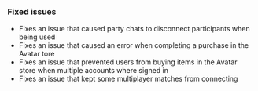 ### Fixed issues
- Fixes an issue that caused party chats to disconnect participants when being used
- Fixes an issue that caused an error when completing a purchase in the Avatar tore
- Fixes an issue that prevented users from buying items in the Avatar store when multiple accounts where signed in
- Fixes an issue that kept some multiplayer matches from connecting
